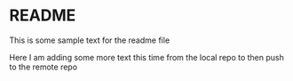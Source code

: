 # README #
This is some sample text for the readme file

Here I am adding some more text
this time from the local repo
to then push to the remote repo
